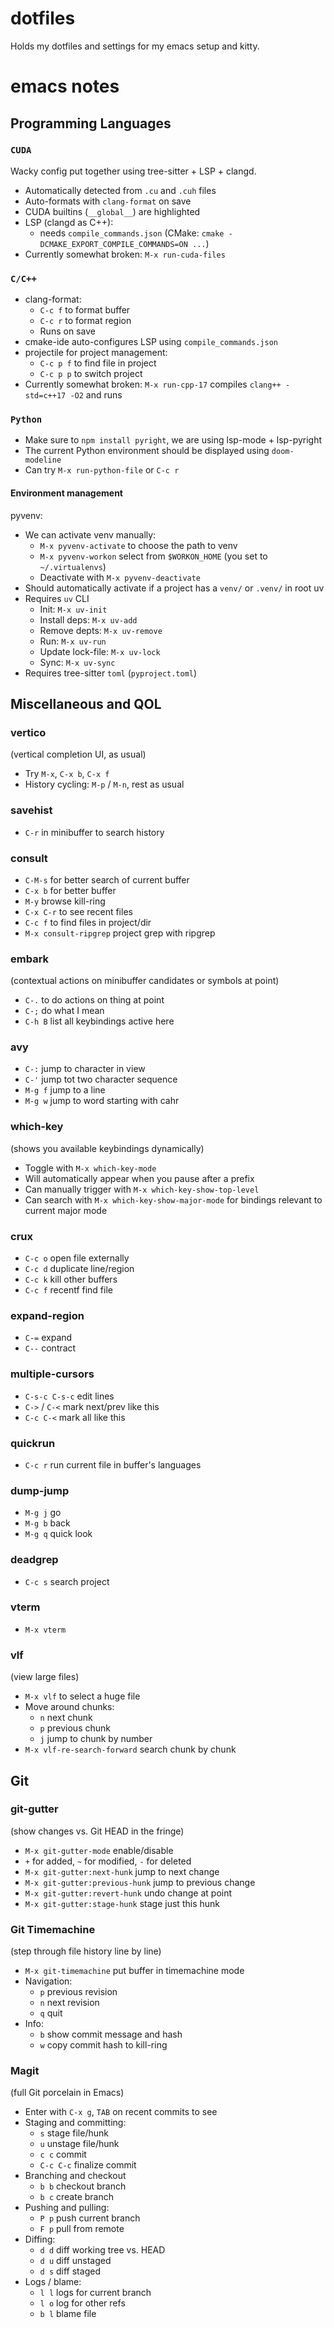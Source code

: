 # dotfiles
Holds my dotfiles and settings for my emacs setup and kitty.

# emacs notes
## Programming Languages
### `CUDA`
Wacky config put together using tree-sitter + LSP + clangd.
- Automatically detected from `.cu` and `.cuh` files
- Auto-formats with `clang-format` on save
- CUDA builtins (`__global__`) are highlighted
- LSP (clangd as C++):
  - needs `compile_commands.json` (CMake: `cmake -DCMAKE_EXPORT_COMPILE_COMMANDS=ON ...`)
- Currently somewhat broken: `M-x run-cuda-files`
### `C/C++`
- clang-format:
  - `C-c f` to format buffer
  - `C-c r` to format region
  - Runs on save
- cmake-ide auto-configures LSP using `compile_commands.json`
- projectile for project management:
  - `C-c p f` to find file in project
  - `C-c p p` to switch project
- Currently somewhat broken: `M-x run-cpp-17` compiles `clang++ -std=c++17 -O2` and runs
### `Python`
- Make sure to `npm install pyright`, we are using lsp-mode + lsp-pyright
- The current Python environment should be displayed using `doom-modeline`
- Can try `M-x run-python-file` or `C-c r`
#### Environment management
pyvenv:
- We can activate venv manually:
  - `M-x pyvenv-activate` to choose the path to venv
  - `M-x pyvenv-workon` select from `$WORKON_HOME` (you set to `~/.virtualenvs`)
  - Deactivate with `M-x pyvenv-deactivate`
- Should automatically activate if a project has a `venv/` or `.venv/` in root
uv
- Requires `uv` CLI
  - Init: `M-x uv-init`
  - Install deps: `M-x uv-add`
  - Remove depts: `M-x uv-remove`
  - Run: `M-x uv-run`
  - Update lock-file: `M-x uv-lock`
  - Sync: `M-x uv-sync`
- Requires tree-sitter `toml` (`pyproject.toml`)
## Miscellaneous and QOL
### vertico
(vertical completion UI, as usual)
- Try `M-x`, `C-x b`, `C-x f`
- History cycling: `M-p` / `M-n`, rest as usual
### savehist
- `C-r` in minibuffer to search history
### consult
- `C-M-s` for better search of current buffer
- `C-x b` for better buffer
- `M-y` browse kill-ring
- `C-x C-r` to see recent files
- `C-c f` to find files in project/dir
- `M-x consult-ripgrep` project grep with ripgrep
### embark
(contextual actions on minibuffer candidates or symbols at point)
- `C-.` to do actions on thing at point
- `C-;` do what I mean
- `C-h B` list all keybindings active here
### avy
- `C-:` jump to character in view
- `C-'` jump tot two character sequence
- `M-g f` jump to a line
- `M-g w` jump to word starting with cahr
### which-key
(shows you available keybindings dynamically)
- Toggle with `M-x which-key-mode`
- Will automatically appear when you pause after a prefix
- Can manually trigger with `M-x which-key-show-top-level`
- Can search with `M-x which-key-show-major-mode` for bindings relevant to current major mode
### crux
- `C-c o` open file externally
- `C-c d` duplicate line/region
- `C-c k` kill other buffers
- `C-c f` recentf find file
### expand-region
- `C-=` expand
- `C--` contract
### multiple-cursors
- `C-s-c C-s-c` edit lines
- `C->` / `C-<` mark next/prev like this
- `C-c C-<` mark all like this
### quickrun
- `C-c r` run current file in buffer's languages
### dump-jump
- `M-g j` go
- `M-g b` back
- `M-g q` quick look
### deadgrep
- `C-c s` search project
### vterm
- `M-x vterm`
### vlf
(view large files)
- `M-x vlf` to select a huge file
- Move around chunks:
  - `n` next chunk
  - `p` previous chunk
  - `j` jump to chunk by number
- `M-x vlf-re-search-forward` search chunk by chunk
## Git
### git-gutter
(show changes vs. Git HEAD in the fringe)
- `M-x git-gutter-mode` enable/disable
- `+` for added, `~` for modified, `-` for deleted
- `M-x git-gutter:next-hunk` jump to next change
- `M-x git-gutter:previous-hunk` jump to previous change
- `M-x git-gutter:revert-hunk` undo change at point
- `M-x git-gutter:stage-hunk` stage just this hunk
### Git Timemachine
(step through file history line by line)
- `M-x git-timemachine` put buffer in timemachine mode
- Navigation:
  - `p` previous revision
  - `n` next revision
  - `q` quit
- Info:
  - `b` show commit message and hash
  - `w` copy commit hash to kill-ring
### Magit
(full Git porcelain in Emacs)
- Enter with `C-x g`, `TAB` on recent commits to see
- Staging and committing:
  - `s` stage file/hunk
  - `u` unstage file/hunk
  - `c c` commit
  - `C-c C-c` finalize commit
- Branching and checkout
  - `b b` checkout branch
  - `b c` create branch
- Pushing and pulling:
  - `P p` push current branch
  - `F p` pull from remote
- Diffing:
  - `d d` diff working tree vs. HEAD
  - `d u` diff unstaged
  - `d s` diff staged
- Logs / blame:
  - `l l` logs for current branch
  - `l o` log for other refs
  - `b l` blame file





